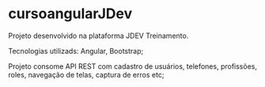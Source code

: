 # cursoangularJDev

Projeto desenvolvido na plataforma JDEV Treinamento.

Tecnologias utilizads: Angular, Bootstrap;

Projeto consome API REST com cadastro de usuários, telefones, profissões, roles, navegação de telas, captura de erros etc;
